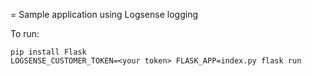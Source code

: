 = Sample application using Logsense logging

To run:

```
pip install Flask
LOGSENSE_CUSTOMER_TOKEN=<your token> FLASK_APP=index.py flask run
```
